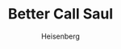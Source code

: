 ---
layout: post
author: Heisenberg
category: Séries
post_date: '2022-05-25T03:40:09.087Z'
post_modified: '2022-05-25T03:40:09.087Z'
title: Better Call Saul
description: 'Antes de se transformar no infame Saul Goodman, o advogado de Breaking Bad era mais inocente, mas não era santo.'
poster_path: /fC2HDm5t0kHl7mTm7jxMR31b7by.jpg
tmdb_id: 60059
imdb_id: tt3032476
runtime: 45
release_date: 2015
genres:
  - Comédia
  - Crime
  - Drama
casts:
  - Bob Odenkirk
  - Jonathan Banks
  - Rhea Seehorn
  - Patrick Fabian
  - Michael Mando
  - Tony Dalton
crews:
  - Peter Gould
  - Vince Gilligan
trailer: FAdiEjeNRi0
certification: 18
adult: false
vote_average: 8.5
vote_count: 2753
qualitys:
  - 1080p
  - 720p
audios:
  - Dual Áudio
extensions:
  - mkv
  - mp4
---
